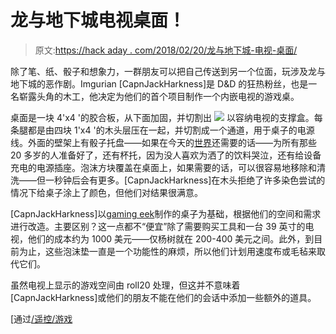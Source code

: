 # 龙与地下城电视桌面！

> 原文:[https://hack aday . com/2018/02/20/龙与地下城-电视-桌面/](https://hackaday.com/2018/02/20/dungeons-and-dragons-tv-tabletop/)

除了笔、纸、骰子和想象力，一群朋友可以把自己传送到另一个位面，玩涉及龙与地下城的恶作剧。Imgurian [CapnJackHarkness]是 D&D 的狂热粉丝，也是一名崭露头角的木工，他决定为他们的首个项目制作一个内嵌电视的游戏桌。

桌面是一块 4'x4 '的胶合板，从下面加固，并切割出 [![](../Images/fbb88f9425524a3a7cf9e481b0268fd9.png)](https://hackaday.com/wp-content/uploads/2018/02/x8jng2p.jpg) 以容纳电视的支撑盒。每条腿都是由四块 1'x4 '的木头层压在一起，并切割成一个通道，用于桌子的电源线。外面的壁架上有骰子托盘——如果在今天的[世界](https://hackaday.com/2012/02/09/dice-gauntlet-joins-cosplay-with-dd-gaming/)还需要的话——为所有那些 20 多岁的人准备好了，还有杯托，因为没人喜欢为洒了的饮料哭泣，还有给设备充电的电源插座。泡沫方块覆盖在桌面上，如果需要的话，可以很容易地移除和清洗——但一秒钟后会有更多。[CapnJackHarkness]在木头拒绝了许多染色尝试的情况下给桌子涂上了颜色，但他们对结果很满意。

[CapnJackHarkness]以[gaming eek](https://www.youtube.com/watch?v=spdescYFqIE)制作的桌子为基础，根据他们的空间和需求进行改造。主要区别？这一点都不“便宜”除了需要购买工具和一台 39 英寸的电视，他们的成本约为 1000 美元——仅杨树就在 200-400 美元之间。此外，到目前为止，这些泡沫垫一直是一个功能性的麻烦，所以他们计划用速度布或毛毡来取代它们。

虽然电视上显示的游戏空间由 roll20 处理，但这并不意味着[CapnJackHarkness]或他们的朋友不能在他们的会话中添加一些额外的道具。

[通过[/遥控/游戏](https://www.reddit.com/r/gaming/comments/7ym90w/cheap_dd_table_build_log/)